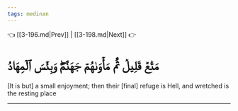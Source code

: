 ```yaml
---
tags: medinan
---
```


👈 [[3-196.md|Prev]] | [[3-198.md|Next]] 👉

# مَتَٰعٞ قَلِيلٞ ثُمَّ مَأۡوَىٰهُمۡ جَهَنَّمُۖ وَبِئۡسَ ٱلۡمِهَادُ

[It is but] a small enjoyment; then their [final] refuge is Hell, and wretched is the resting place

---

